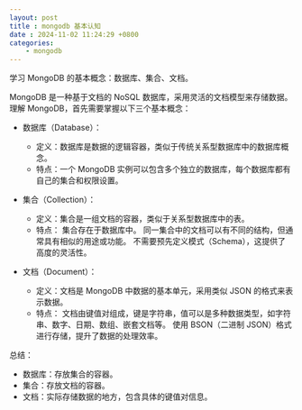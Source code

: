 ```yaml
---
layout: post
title : mongodb 基本认知
date : 2024-11-02 11:24:29 +0800
categories: 
    - mongodb
---
```


学习 MongoDB 的基本概念：数据库、集合、文档。

MongoDB 是一种基于文档的 NoSQL 数据库，采用灵活的文档模型来存储数据。理解 MongoDB，首先需要掌握以下三个基本概念：

- 数据库（Database）：
    - 定义：数据库是数据的逻辑容器，类似于传统关系型数据库中的数据库概念。
    - 特点：一个 MongoDB 实例可以包含多个独立的数据库，每个数据库都有自己的集合和权限设置。

- 集合（Collection）：
    - 定义：集合是一组文档的容器，类似于关系型数据库中的表。
    - 特点：
            集合存在于数据库中。
            同一集合中的文档可以有不同的结构，但通常具有相似的用途或功能。
            不需要预先定义模式（Schema），这提供了高度的灵活性。

- 文档（Document）：
    - 定义：文档是 MongoDB 中数据的基本单元，采用类似 JSON 的格式来表示数据。
    - 特点：
        文档由键值对组成，键是字符串，值可以是多种数据类型，如字符串、数字、日期、数组、嵌套文档等。
        使用 BSON（二进制 JSON）格式进行存储，提升了数据的处理效率。

总结：
- 数据库：存放集合的容器。
- 集合：存放文档的容器。
- 文档：实际存储数据的地方，包含具体的键值对信息。